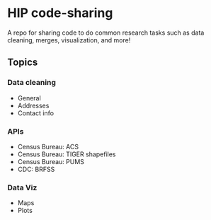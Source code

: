 # HIP code-sharing
A repo for sharing code to do common research tasks such as data cleaning, merges, visualization, and more!

## Topics

### Data cleaning
- General
- Addresses
- Contact info

### APIs
- Census Bureau: ACS
- Census Bureau: TIGER shapefiles
- Census Bureau: PUMS
- CDC: BRFSS

### Data Viz 
- Maps
- Plots

